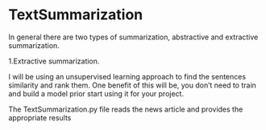 # TextSummarization

In general there are two types of summarization, abstractive and extractive summarization.

<p>1.Extractive summarization.<p/>
I will be using an unsupervised learning approach to find the sentences similarity and rank them. 
One benefit of this will be, you don’t need to train and build a model prior start using it for your project.

The TextSummarization.py file reads the news article and provides the appropriate results

